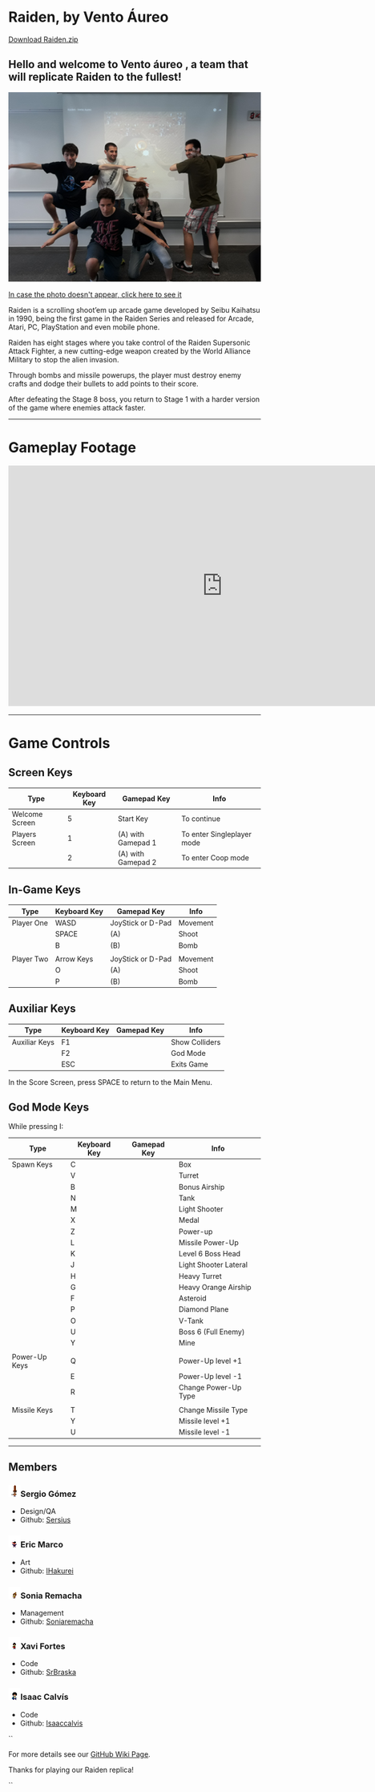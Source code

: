 # Raiden, by Vento Áureo

<a href="https://github.com/Soniaremacha/VentoAureo/releases/download/Raiden1.0/Raiden1.0_VentoAureo.zip">Download Raiden.zip</a>



## Hello and welcome to Vento áureo , a team that will replicate Raiden to the fullest!


![](20170605_112358.jpg)


<a href="https://github.com/Soniaremacha/VentoAureo/blob/master/20170605_112358.jpg">In case the photo doesn't appear, click here to see it</a>


Raiden is a scrolling shoot’em up arcade game developed by Seibu Kaihatsu in 1990, being the first game in the Raiden Series and released for Arcade, Atari, PC, PlayStation and even mobile phone.

Raiden has eight stages where you take control of the Raiden Supersonic Attack Fighter, a new cutting-edge weapon created by the World Alliance Military to stop the alien invasion.

Through bombs and missile powerups, the player must destroy enemy crafts and dodge their bullets to add points to their score.

After defeating the Stage 8 boss, you return to Stage 1 with a harder version of the game where enemies attack faster.

---


# Gameplay Footage

<iframe width="854" height="480" src="https://www.youtube.com/embed/7QY-pVGliTE" frameborder="0" allowfullscreen></iframe>

---

# Game Controls

## Screen Keys

|Type|Keyboard Key|Gamepad Key|Info|
|----|------------|-----------|----|
| Welcome Screen   | 5 | Start Key  | To continue |
| Players Screen   | 1 | (A) with Gamepad 1   | To enter Singleplayer mode |
|                  | 2 | (A) with Gamepad 2   | To enter Coop mode |


## In-Game Keys

|Type|Keyboard Key|Gamepad Key|Info|
|----|------------|-----------|----|
| Player One    | WASD | JoyStick or D-Pad | Movement |
|               | SPACE | (A) | Shoot |
|               | B | (B) | Bomb |
|               |  |  |  |
| Player Two    | Arrow Keys | JoyStick or D-Pad | Movement |
|               | O | (A) | Shoot |
|               | P | (B) | Bomb |


## Auxiliar Keys

|Type|Keyboard Key|Gamepad Key|Info|
|----|------------|-----------|----|
| Auxiliar Keys | F1 |  | Show Colliders |
|               | F2 |  | God Mode |
|               | ESC |  | Exits Game |

In the Score Screen, press SPACE to return to the Main Menu.


## God Mode Keys

While pressing I:

|Type|Keyboard Key|Gamepad Key|Info|
|----|------------|-----------|----|
| Spawn Keys    | C |  | Box |
|               | V |  | Turret |
|               | B |  | Bonus Airship |
|               | N |  | Tank |
|               | M |  | Light Shooter |
|               | X |  | Medal |
|               | Z |  | Power-up |
|               | L |  | Missile Power-Up |
|               | K |  | Level 6 Boss Head |
|               | J |  | Light Shooter Lateral |
|               | H |  | Heavy Turret |
|               | G |  | Heavy Orange Airship |
|               | F |  | Asteroid |
|               | P |  | Diamond Plane |
|               | O |  | V-Tank |
|               | U |  | Boss 6 (Full Enemy) |
|               | Y |  | Mine |
|               |   |  |  |
| Power-Up Keys | Q |  | Power-Up level +1 |
|               | E |  | Power-Up level -1 |
|               | R |  | Change Power-Up Type |
|               |   |  |  |
| Missile Keys  | T |  | Change Missile Type |
|               | Y |  | Missile level +1 |
|               | U |  | Missile level -1 |

---

## Members

### ![](https://github.com/Soniaremacha/VentoAureo/blob/Raiden/Design/Team/Sergio.png)Sergio Gómez

 - Design/QA
 - Github: [Sersius](https://github.com/Sersius)


### ![](https://github.com/Soniaremacha/VentoAureo/blob/Raiden/Design/Team/Eric.png)Eric Marco

 - Art
 - Github: [IHakurei](https://github.com/IHakurei)


### ![](https://github.com/Soniaremacha/VentoAureo/blob/Raiden/Design/Team/Sonia.png)Sonia Remacha

 - Management
 - Github: [Soniaremacha](https://github.com/Soniaremacha)


### ![](https://github.com/Soniaremacha/VentoAureo/blob/Raiden/Design/Team/Xavi.png)Xavi Fortes

 - Code
 - Github: [SrBraska](https://github.com/SrBraska)


### ![](https://github.com/Soniaremacha/VentoAureo/blob/Raiden/Design/Team/Isaac.png)Isaac Calvís

 - Code
 - Github: [Isaaccalvis](https://github.com/isaaccalvis)
 
``

For more details see our [GitHub Wiki Page](https://github.com/Soniaremacha/VentoAureo/wiki).

Thanks for playing our Raiden replica!

``
